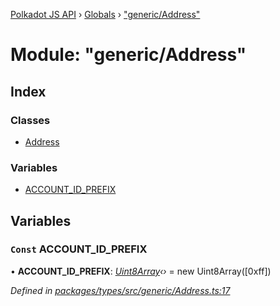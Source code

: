 [Polkadot JS API](../README.md) › [Globals](../globals.md) › ["generic/Address"](_generic_address_.md)

# Module: "generic/Address"

## Index

### Classes

* [Address](../classes/_generic_address_.address.md)

### Variables

* [ACCOUNT_ID_PREFIX](_generic_address_.md#const-account_id_prefix)

## Variables

### `Const` ACCOUNT_ID_PREFIX

• **ACCOUNT_ID_PREFIX**: *[Uint8Array](../classes/_codec_raw_.raw.md#static-uint8array)‹›* = new Uint8Array([0xff])

*Defined in [packages/types/src/generic/Address.ts:17](https://github.com/polkadot-js/api/blob/226426e67e/packages/types/src/generic/Address.ts#L17)*
